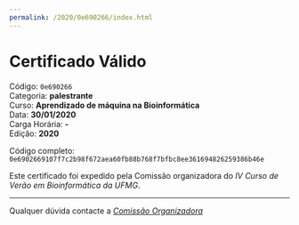 ```yaml
---
permalink: /2020/0e690266/index.html
---
```


# Certificado Válido

Código: `0e690266`<br>
Categoria: **palestrante**<br>
Curso: **Aprendizado de máquina na Bioinformática**<br>
Data: **30/01/2020**<br>
Carga Horária: **-**<br>
Edição: **2020**<br>


Código completo: `0e6902669107f7c2b98f672aea60fb88b768f7bfbc8ee361694826259386b46e`


Este certificado foi expedido pela Comissão organizadora do *IV Curso de Verão em Bioinformática da UFMG*.

----

Qualquer dúvida contacte a [_Comissão Organizadora_](<mailto:cursobioinfoufmg@gmail.com$subject=[Certificados]>)

